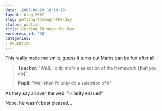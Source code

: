 ```yaml
---
date: '2007-09-28 10:50:19'
layout: blog_2007
slug: getting-through-the-day
status: publish
title: Getting Through the Day
wordpress_id: '38'
categories:
- education
---
```


This really made me smile, guess it turns out Maths can be fun after all:

> **Teacher:** "Well, I only mark a selection of the homework \[that you do\]"
> 
> **Pupil:** "Well then I'll only do a selection of it"

As they say all over the web: "Hilarity ensued"

Nope, he wasn't best pleased…
